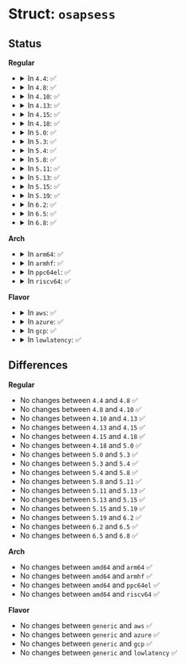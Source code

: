 # Struct: <code>osapsess</code>

## Status
<b>Regular</b>
<ul>
<li>
<details>
<summary>In <code>4.4</code>: ✅</summary>

```c
struct osapsess {
    uint32_t handle;
    unsigned char secret[20];
    unsigned char enonce[20];
};
```
</details>
</li>
<li>
<details>
<summary>In <code>4.8</code>: ✅</summary>

```c
struct osapsess {
    uint32_t handle;
    unsigned char secret[20];
    unsigned char enonce[20];
};
```
</details>
</li>
<li>
<details>
<summary>In <code>4.10</code>: ✅</summary>

```c
struct osapsess {
    uint32_t handle;
    unsigned char secret[20];
    unsigned char enonce[20];
};
```
</details>
</li>
<li>
<details>
<summary>In <code>4.13</code>: ✅</summary>

```c
struct osapsess {
    uint32_t handle;
    unsigned char secret[20];
    unsigned char enonce[20];
};
```
</details>
</li>
<li>
<details>
<summary>In <code>4.15</code>: ✅</summary>

```c
struct osapsess {
    uint32_t handle;
    unsigned char secret[20];
    unsigned char enonce[20];
};
```
</details>
</li>
<li>
<details>
<summary>In <code>4.18</code>: ✅</summary>

```c
struct osapsess {
    uint32_t handle;
    unsigned char secret[20];
    unsigned char enonce[20];
};
```
</details>
</li>
<li>
<details>
<summary>In <code>5.0</code>: ✅</summary>

```c
struct osapsess {
    uint32_t handle;
    unsigned char secret[20];
    unsigned char enonce[20];
};
```
</details>
</li>
<li>
<details>
<summary>In <code>5.3</code>: ✅</summary>

```c
struct osapsess {
    uint32_t handle;
    unsigned char secret[20];
    unsigned char enonce[20];
};
```
</details>
</li>
<li>
<details>
<summary>In <code>5.4</code>: ✅</summary>

```c
struct osapsess {
    uint32_t handle;
    unsigned char secret[20];
    unsigned char enonce[20];
};
```
</details>
</li>
<li>
<details>
<summary>In <code>5.8</code>: ✅</summary>

```c
struct osapsess {
    uint32_t handle;
    unsigned char secret[20];
    unsigned char enonce[20];
};
```
</details>
</li>
<li>
<details>
<summary>In <code>5.11</code>: ✅</summary>

```c
struct osapsess {
    uint32_t handle;
    unsigned char secret[20];
    unsigned char enonce[20];
};
```
</details>
</li>
<li>
<details>
<summary>In <code>5.13</code>: ✅</summary>

```c
struct osapsess {
    uint32_t handle;
    unsigned char secret[20];
    unsigned char enonce[20];
};
```
</details>
</li>
<li>
<details>
<summary>In <code>5.15</code>: ✅</summary>

```c
struct osapsess {
    uint32_t handle;
    unsigned char secret[20];
    unsigned char enonce[20];
};
```
</details>
</li>
<li>
<details>
<summary>In <code>5.19</code>: ✅</summary>

```c
struct osapsess {
    uint32_t handle;
    unsigned char secret[20];
    unsigned char enonce[20];
};
```
</details>
</li>
<li>
<details>
<summary>In <code>6.2</code>: ✅</summary>

```c
struct osapsess {
    uint32_t handle;
    unsigned char secret[20];
    unsigned char enonce[20];
};
```
</details>
</li>
<li>
<details>
<summary>In <code>6.5</code>: ✅</summary>

```c
struct osapsess {
    uint32_t handle;
    unsigned char secret[20];
    unsigned char enonce[20];
};
```
</details>
</li>
<li>
<details>
<summary>In <code>6.8</code>: ✅</summary>

```c
struct osapsess {
    uint32_t handle;
    unsigned char secret[20];
    unsigned char enonce[20];
};
```
</details>
</li>
</ul>
<b>Arch</b>
<ul>
<li>
<details>
<summary>In <code>arm64</code>: ✅</summary>

```c
struct osapsess {
    uint32_t handle;
    unsigned char secret[20];
    unsigned char enonce[20];
};
```
</details>
</li>
<li>
<details>
<summary>In <code>armhf</code>: ✅</summary>

```c
struct osapsess {
    uint32_t handle;
    unsigned char secret[20];
    unsigned char enonce[20];
};
```
</details>
</li>
<li>
<details>
<summary>In <code>ppc64el</code>: ✅</summary>

```c
struct osapsess {
    uint32_t handle;
    unsigned char secret[20];
    unsigned char enonce[20];
};
```
</details>
</li>
<li>
<details>
<summary>In <code>riscv64</code>: ✅</summary>

```c
struct osapsess {
    uint32_t handle;
    unsigned char secret[20];
    unsigned char enonce[20];
};
```
</details>
</li>
</ul>
<b>Flavor</b>
<ul>
<li>
<details>
<summary>In <code>aws</code>: ✅</summary>

```c
struct osapsess {
    uint32_t handle;
    unsigned char secret[20];
    unsigned char enonce[20];
};
```
</details>
</li>
<li>
<details>
<summary>In <code>azure</code>: ✅</summary>

```c
struct osapsess {
    uint32_t handle;
    unsigned char secret[20];
    unsigned char enonce[20];
};
```
</details>
</li>
<li>
<details>
<summary>In <code>gcp</code>: ✅</summary>

```c
struct osapsess {
    uint32_t handle;
    unsigned char secret[20];
    unsigned char enonce[20];
};
```
</details>
</li>
<li>
<details>
<summary>In <code>lowlatency</code>: ✅</summary>

```c
struct osapsess {
    uint32_t handle;
    unsigned char secret[20];
    unsigned char enonce[20];
};
```
</details>
</li>
</ul>

## Differences
<b>Regular</b>
<ul>
<li>
No changes between <code>4.4</code> and <code>4.8</code> ✅
</li>
<li>
No changes between <code>4.8</code> and <code>4.10</code> ✅
</li>
<li>
No changes between <code>4.10</code> and <code>4.13</code> ✅
</li>
<li>
No changes between <code>4.13</code> and <code>4.15</code> ✅
</li>
<li>
No changes between <code>4.15</code> and <code>4.18</code> ✅
</li>
<li>
No changes between <code>4.18</code> and <code>5.0</code> ✅
</li>
<li>
No changes between <code>5.0</code> and <code>5.3</code> ✅
</li>
<li>
No changes between <code>5.3</code> and <code>5.4</code> ✅
</li>
<li>
No changes between <code>5.4</code> and <code>5.8</code> ✅
</li>
<li>
No changes between <code>5.8</code> and <code>5.11</code> ✅
</li>
<li>
No changes between <code>5.11</code> and <code>5.13</code> ✅
</li>
<li>
No changes between <code>5.13</code> and <code>5.15</code> ✅
</li>
<li>
No changes between <code>5.15</code> and <code>5.19</code> ✅
</li>
<li>
No changes between <code>5.19</code> and <code>6.2</code> ✅
</li>
<li>
No changes between <code>6.2</code> and <code>6.5</code> ✅
</li>
<li>
No changes between <code>6.5</code> and <code>6.8</code> ✅
</li>
</ul>
<b>Arch</b>
<ul>
<li>
No changes between <code>amd64</code> and <code>arm64</code> ✅
</li>
<li>
No changes between <code>amd64</code> and <code>armhf</code> ✅
</li>
<li>
No changes between <code>amd64</code> and <code>ppc64el</code> ✅
</li>
<li>
No changes between <code>amd64</code> and <code>riscv64</code> ✅
</li>
</ul>
<b>Flavor</b>
<ul>
<li>
No changes between <code>generic</code> and <code>aws</code> ✅
</li>
<li>
No changes between <code>generic</code> and <code>azure</code> ✅
</li>
<li>
No changes between <code>generic</code> and <code>gcp</code> ✅
</li>
<li>
No changes between <code>generic</code> and <code>lowlatency</code> ✅
</li>
</ul>
